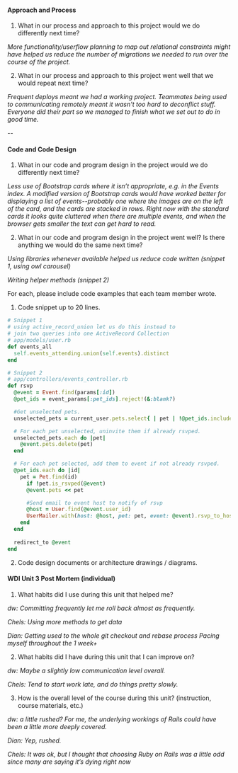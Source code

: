 #### Approach and Process

1. What in our process and approach to this project would we do differently next time?

_More functionality/userflow planning to map out relational constraints might have helped us reduce the number of migrations we needed to run over the course of the project._

2. What in our process and approach to this project went well that we would repeat next time?

_Frequent deploys meant we had a working project. Teammates being used to communicating remotely meant it wasn't too hard to deconflict stuff. Everyone did their part so we managed to finish what we set out to do in good time._

--

#### Code and Code Design

1. What in our code and program design in the project would we do differently next time?

_Less use of Bootstrap cards where it isn’t appropriate, e.g. in the Events index. A modified version of Bootstrap cards would have worked better for displaying a list of events--probably one where the images are on the left of the card, and the cards are stacked in rows. Right now with the standard cards it looks quite cluttered when there are multiple events, and when the browser gets smaller the text can get hard to read._

2. What in our code and program design in the project went well? Is there anything we would do the same next time?

_Using libraries whenever available helped us reduce code written (snippet 1, using owl carousel)_

_Writing helper methods (snippet 2)_

  For each, please include code examples that each team member wrote.
  1. Code snippet up to 20 lines.

```ruby
# Snippet 1
# using active_record_union let us do this instead to
# join two queries into one ActiveRecord Collection
# app/models/user.rb
def events_all
  self.events_attending.union(self.events).distinct
end
```

``` ruby
# Snippet 2
# app/controllers/events_controller.rb
def rsvp
  @event = Event.find(params[:id])
  @pet_ids = event_params[:pet_ids].reject!(&:blank?)

  #Get unselected pets.
  unselected_pets = current_user.pets.select{ | pet | !@pet_ids.include?(pet.id.to_s)}

  # For each pet unselected, uninvite them if already rsvped.
  unselected_pets.each do |pet|
    @event.pets.delete(pet)
  end

  # For each pet selected, add them to event if not already rsvped.
  @pet_ids.each do |id|
    pet = Pet.find(id)
      if !pet.is_rsvped(@event)
      @event.pets << pet

      #Send email to event host to notify of rsvp
      @host = User.find(@event.user_id)
      UserMailer.with(host: @host, pet: pet, event: @event).rsvp_to_host.deliver_later
    end
  end
 
  redirect_to @event
end
```


  2. Code design documents or architecture drawings / diagrams.

#### WDI Unit 3 Post Mortem (individual)
1. What habits did I use during this unit that helped me?

_dw: Committing frequently let me roll back almost as frequently._

_Chels: Using more methods to get data_

_Dian:_
_Getting used to the whole git checkout and rebase process_
_Pacing myself throughout the 1 week+_

2. What habits did I have during this unit that I can improve on?

_dw: Maybe a slightly low communication level overall._

_Chels: Tend to start work late, and do things pretty slowly._

3. How is the overall level of the course during this unit? (instruction, course materials, etc.)

_dw: a little rushed? For me, the underlying workings of Rails could have been a little more deeply covered._

_Dian: Yep, rushed._

_Chels: It was ok, but I thought that choosing Ruby on Rails was a little odd since many are saying it’s dying right now_
